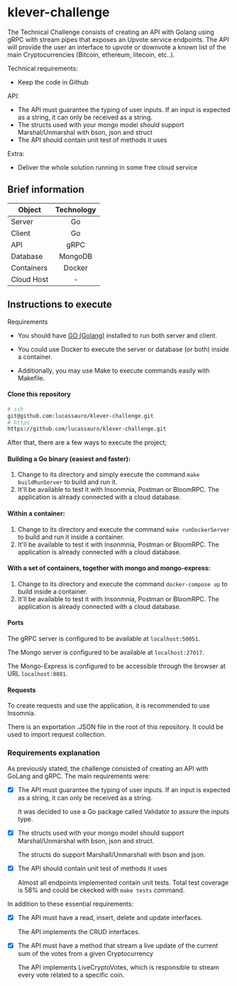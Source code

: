# klever-challenge
The Technical Challenge consists of creating an API with Golang using gRPC with stream pipes that exposes an Upvote service endpoints. The API will provide the user an interface to upvote or downvote a known list of the main Cryptocurrencies (Bitcoin, ethereum, litecoin, etc..).

Technical requirements:
- Keep the code in Github

API:
- The API must guarantee the typing of user inputs. If an input is expected as a string, it can only be received as a string.
- The structs used with your mongo model should support Marshal/Unmarshal with bson, json and struct
- The API should contain unit test of methods it uses

Extra:
- Deliver the whole solution running in some free cloud service



## Brief information 

| Object          | Technology   |
| --------------- |:------------:|
| Server          | Go           |
| Client          | Go           |
| API             | gRPC         |
| Database        | MongoDB      |
| Containers      | Docker       |
| Cloud Host      |     -        |


## Instructions to execute

  Requirements

 * You should have [GO (Golang)](https://go.dev/) installed to run both server and client.

 * You could use Docker to execute the server or database (or both) inside a container.

 * Additionally, you may use Make to execute commands easily with Makefile.



#### Clone this repository
 ```sh
# ssh
git@github.com:lucassauro/klever-challenge.git
# https
https://github.com/lucassauro/klever-challenge.git
```


After that, there are a few ways to execute the project;

#### Building a Go binary (easiest and faster):
1. Change to its directory and simply execute the command `make buildRunServer` to build and run it.
2. It'll be available to test it with Insonmnia, Postman or BloomRPC. The application is already connected with a cloud database.


#### Within a container:
1. Change to its directory and execute the command `make runDockerServer` to build and run it inside a container.
2. It'll be available to test it with Insonmnia, Postman or BloomRPC. The application is already connected with a cloud database.


#### With a set of containers, together with mongo and mongo-express:
1. Change to its directory and execute the command `docker-compose up` to build inside a container.
2. It'll be available to test it with Insonmnia, Postman or BloomRPC. The application is already connected with a cloud database.


#### Ports
The gRPC server is configured to be available at `localhost:50051`.

The Mongo server is configured to be available at `localhost:27017`.

The Mongo-Express is configured to be accessible through the browser at URL `localhost:8081`.



#### Requests

To create requests and use the application, it is recommended to use Insomnia. 

There is an exportation .JSON file in the root of this repository. It could be used to import request collection.


### Requirements explanation

As previously stated, the challenge consisted of creating an API with GoLang and gRPC. The main requirements were:

- [X] The API must guarantee the typing of user inputs. If an input is expected as a string, it can only be received as a string.

  It was decided to use a Go package called Validator to assure the inputs type.
        
- [X] The structs used with your mongo model should support Marshal/Unmarshal with bson, json and struct.

  The structs do support Marshall/Unmarshall with bson and json.
        
- [X] The API should contain unit test of methods it uses

  Almost all endpoints implemented contain unit tests. Total test coverage is 58% and could be ckecked with `make tests` command.
        
        
In addition to these essential requirements:
- [X] The API must have a read, insert, delete and update interfaces.

  The API implements the CRUD interfaces.
        
- [X] The API must have a method that stream a live update of the current sum of the votes from a given Cryptocurrency
        
  The API implements LiveCryptoVotes, which is responsible to stream every vote related to a specific coin.

        
